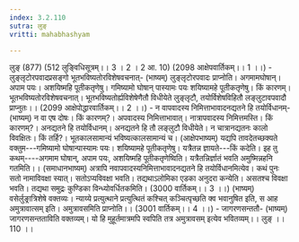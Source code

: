 ```yaml
---
index: 3.2.110
sutra: लुङ्
vritti: mahabhashyam

---
```

 लुङ् (877) (512 लुङ्विधिसूत्रम्।। 3 । 2 । 2 आ. 10) (2098 आक्षेपवार्तिकम्।। 1 ।।) - लुङ्लृटोरपवादप्रसङ्गो भूतभविष्यतोरविशेषवचनात्- (भाष्यम्) लुङ्लृटोरपवादः प्राप्नोति। अगमामघोषान्। अपाम पयः। अशयिष्महि पूतीकतृणेषु। गमिष्यामो घोषान् पास्यामः पयः शयिष्यामहे पूतीकतृणेषु। किं कारणम्। भूतभविष्यतोरविशेषवचनात्। भूतभविष्यतोर्ह्यविशेषेणैतौ विधीयेते लुङ्लृटौ, तयोर्विशेषविहितौ लङ्लुटावपवादौ प्राप्नुतः।। (2099 आक्षेपोद्धारवार्तिकम्।। 2 ।।) - न वापवादस्य निमित्ताभावादनद्यतने हि तयोर्विधानम्- (भाष्यम्) न वा एष दोषः। किं कारणम्?। अपवादस्य निमित्ताभावात्। नात्रापवादस्य निमित्तमस्ति। किं कारणम्?। अनद्यतने हि तयोर्विधानम्। अनद्यतने हि तौ लङ्लुटौ विधीयेते। न चात्रानद्यतनः कालो विवक्षितः। किं तर्हि?। भूतकालसामान्यं भविष्यत्कालसामान्यं च। (आक्षेपभाष्यम्) यद्यपि तावदेतच्छक्यते वक्तुम---गमिष्यामो घोषान्पास्यामः पयः। शयिष्यामहे पूतीकतृणेषु। यत्रैतन्न ज्ञायते---किं कदेति। इह तु कथम्----अगमाम घोषान्, अपाम पयः, अशयिष्महि पूतीकतृणेष्विति। यत्रैतन्निर्ज्ञातं भवति अमुष्मिन्नहनि गतमिति।। (समाधानभाष्यम्) अत्रापि नवापवादस्यनिमित्ताभावादनद्यतने हि तयोर्विधानमित्येव। कथं पुनः सतो नामाविवक्षा स्यात्। सतोऽप्यविवक्षा भवति। तद्यथाऽलोमिका एडका अनुदरा कन्येति। असतश्च विवक्षा भवति। तद्यथा समुद्रः कुण्डिका विन्ध्योवर्धितकमिति। (3000 वार्तिकम्।। 3 ।।) (भाष्यम्) वसेर्लुङ्रात्रिशेषे वक्तव्यः। न्याय्ये प्रत्युत्थाने प्रत्युत्थितं कश्चित् कञ्चित्पृच्छति क्व भवानुषित इति, स आह अमुत्रावात्सम् इति। अमुत्रावसमिति प्राप्नोति।। (3001 वार्तिकम्।। 4 ।।) - जागरणसन्ततौ- (भाष्यम्) जागरणसन्तताविति वक्तव्यम्। यो हि मुहूर्तमात्रमपि स्वपिति तत्र अमुत्रावसम् इत्येव भवितव्यम्।। लुङ् ।। 110 ।। 